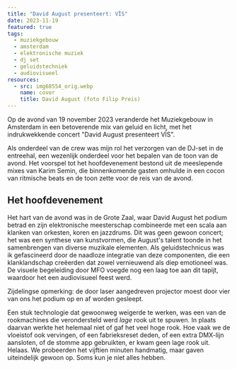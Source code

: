 ```yaml
---
title: "David August presenteert: VĪS"
date: 2023-11-19
featured: true
tags:
  - muziekgebouw
  - amsterdam
  - elektronische muziek
  - dj set
  - geluidstechniek
  - audiovisueel
resources:
  - src: img68554_orig.webp
    name: cover
    title: David August (foto Filip Preis)
---
```

Op de avond van 19 november 2023 veranderde het Muziekgebouw in Amsterdam in een betoverende mix van geluid en licht, met het indrukwekkende concert "David August presenteert VĪS".
<!--more-->
Als onderdeel van de crew was mijn rol het verzorgen van de DJ-set in de entreehal, een wezenlijk onderdeel voor het bepalen van de toon van de avond. Het voorspel tot het hoofdevenement bestond uit de meeslepende mixes van Karim Semin, die binnenkomende gasten omhulde in een cocon van ritmische beats en de toon zette voor de reis van de avond.

## Het hoofdevenement
Het hart van de avond was in de Grote Zaal, waar David August het podium betrad en zijn elektronische meesterschap combineerde met een scala aan klanken van orkesten, koren en jazzdrums. Dit was geen gewoon concert; het was een synthese van kunstvormen, die August's talent toonde in het samenbrengen van diverse muzikale elementen. Als geluidstechnicus was ik gefascineerd door de naadloze integratie van deze componenten, die een klanklandschap creëerden dat zowel vernieuwend als diep emotioneel was. De visuele begeleiding door MFO voegde nog een laag toe aan dit tapijt, waardoor het een audiovisueel feest werd.

Zijdelingse opmerking: de door laser aangedreven projector moest door vier van ons het podium op en af worden gesleept.

Een stuk technologie dat gewoonweg weigerde te werken, was een van de rookmachines die verondersteld werd _lage_ rook uit te spuwen. In plaats daarvan werkte het helemaal niet of gaf het veel hoge rook. Hoe vaak we de vloeistof ook vervingen, of een fabrieksreset deden, of een extra DMX-lijn aansloten, of de stomme app gebruikten, er kwam geen lage rook uit. Helaas. We probeerden het vijftien minuten handmatig, maar gaven uiteindelijk gewoon op. Soms kun je niet alles hebben.